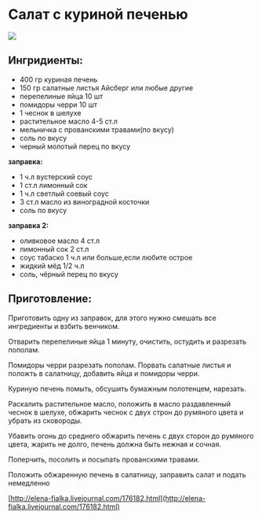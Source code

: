 # Салат с куриной печенью

![](https://s-media-cache-ak0.pinimg.com/564x/64/c0/af/64c0af3a9b3e08ee270a67f0a8ffd0f9.jpg)

## Ингридиенты:

* 400 гр куриная печень
* 150 гр салатные листья Айсберг или любые другие
* перепелиные яйца 10 шт
* помидоры черри 10 шт
* 1 чеснок в шелухе
* растительное масло 4-5 ст.л
* мельничка с прованскими травами\(по вкусу\)
* соль по вкусу
* черный молотый перец по вкусу

**заправка:**

* 1 ч.л вустерский соус
* 1 ст.л лимонный сок
* 1 ч.л светлый соевый соус
* 3 ст.л масло из виноградной косточки
* соль по вкусу

**заправка 2:**

* оливковое масло 4 ст.л
* лимонный сок 2 ст.л
* соус табаско 1 ч.л или больше,если любите острое
* жидкий мёд 1/2 ч.л
* соль, чёрный перец по вкусу

## Приготовление:

Приготовить одну из заправок, для этого нужно смешать все ингредиенты и взбить венчиком.

Отварить перепелиные яйца 1 минуту, очистить, остудить и разрезать пополам.

Помидоры черри разрезать пополам. Порвать салатные листья и положть в салатницу, добавить яйца и помидоры черри.

Куриную печень помыть, обсушить бумажным полотенцем, нарезать.

Раскалить растительное масло, положить в масло раздавленный чеснок в шелухе, обжарить чеснок с двух строн до румяного цвета и убрать из сковороды.

Убавить огонь до среднего обжарить печень с двух сторон до румяного цвета, жарить не долго, печень должна быть нежная и сочная.

Поперчить, посолить и посыпать прованскими травами.

Положить обжаренную печень в салатницу, заправить салат и подать немедленно

[http://elena-fialka.livejournal.com/176182.html](http://elena-fialka.livejournal.com/176182.html)

